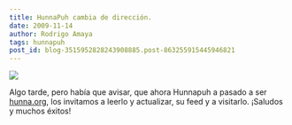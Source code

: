 ```yaml
---
title: HunnaPuh cambia de dirección.
date: 2009-11-14
author: Rodrigo Amaya
tags: hunnapuh
post_id: blog-3515952828243908885.post-863255915445946821
---
```


[![](http://1.bp.blogspot.com/_ayvorITawE4/Sv7A0725niI/AAAAAAAACOU/hE1GT5uoXzQ/s400/hunnacierra.jpg)](http://1.bp.blogspot.com/_ayvorITawE4/Sv7A0725niI/AAAAAAAACOU/hE1GT5uoXzQ/s1600-h/hunnacierra.jpg)

Algo tarde, pero había que avisar, que ahora Hunnapuh a pasado a ser [hunna.org](http://hunna.org/), los invitamos a leerlo y actualizar, su feed y a visitarlo. ¡Saludos y muchos éxitos!